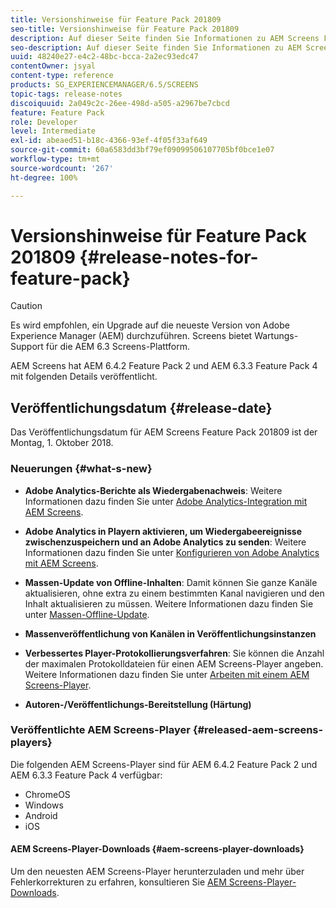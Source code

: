 ```yaml
---
title: Versionshinweise für Feature Pack 201809
seo-title: Versionshinweise für Feature Pack 201809
description: Auf dieser Seite finden Sie Informationen zu AEM Screens Feature Pack 201809, das am Montag, 1. Oktober 2018 veröffentlicht wurde.
seo-description: Auf dieser Seite finden Sie Informationen zu AEM Screens Feature Pack 201809, das am Montag, 1. Oktober 2018 veröffentlicht wurde.
uuid: 48240e27-e4c2-48bc-bcca-2a2ec93edc47
contentOwner: jsyal
content-type: reference
products: SG_EXPERIENCEMANAGER/6.5/SCREENS
topic-tags: release-notes
discoiquuid: 2a049c2c-26ee-498d-a505-a2967be7cbcd
feature: Feature Pack
role: Developer
level: Intermediate
exl-id: abeaed51-b18c-4366-93ef-4f05f33af649
source-git-commit: 60a6583dd3bf79ef09099506107705bf0bce1e07
workflow-type: tm+mt
source-wordcount: '267'
ht-degree: 100%

---
```


# Versionshinweise für Feature Pack 201809 {#release-notes-for-feature-pack}

>[!CAUTION]
>
>Es wird empfohlen, ein Upgrade auf die neueste Version von Adobe Experience Manager (AEM) durchzuführen. Screens bietet Wartungs-Support für die AEM 6.3 Screens-Plattform.

AEM Screens hat AEM 6.4.2 Feature Pack 2 und AEM 6.3.3 Feature Pack 4 mit folgenden Details veröffentlicht.

## Veröffentlichungsdatum {#release-date}

Das Veröffentlichungsdatum für AEM Screens Feature Pack 201809 ist der Montag, 1. Oktober 2018.

### Neuerungen {#what-s-new}

* **Adobe Analytics-Berichte als Wiedergabenachweis**: Weitere Informationen dazu finden Sie unter [Adobe Analytics-Integration mit AEM Screens](adobe-analytics-integration-aem-screens.md).

* **Adobe Analytics in Playern aktivieren, um Wiedergabeereignisse zwischenzuspeichern und an Adobe Analytics zu senden**: Weitere Informationen dazu finden Sie unter [Konfigurieren von Adobe Analytics mit AEM Screens](configuring-adobe-analytics-aem-screens.md).

* **Massen-Update von Offline-Inhalten**: Damit können Sie ganze Kanäle aktualisieren, ohne extra zu einem bestimmten Kanal navigieren und den Inhalt aktualisieren zu müssen. Weitere Informationen dazu finden Sie unter [Massen-Offline-Update](bulk-offline-update.md).

* **Massenveröffentlichung von Kanälen in Veröffentlichungsinstanzen**
* **Verbessertes Player-Protokollierungsverfahren**: Sie können die Anzahl der maximalen Protokolldateien für einen AEM Screens-Player angeben. Weitere Informationen dazu finden Sie unter [Arbeiten mit einem AEM Screens-Player](working-with-screens-player.md).

* **Autoren-/Veröffentlichungs-Bereitstellung (Härtung)**

### Veröffentlichte AEM Screens-Player {#released-aem-screens-players}

Die folgenden AEM Screens-Player sind für AEM 6.4.2 Feature Pack 2 und AEM 6.3.3 Feature Pack 4 verfügbar:

* ChromeOS
* Windows
* Android
* iOS

#### AEM Screens-Player-Downloads {#aem-screens-player-downloads}

Um den neuesten AEM Screens-Player herunterzuladen und mehr über Fehlerkorrekturen zu erfahren, konsultieren Sie [AEM Screens-Player-Downloads](https://download.macromedia.com/screens/).
